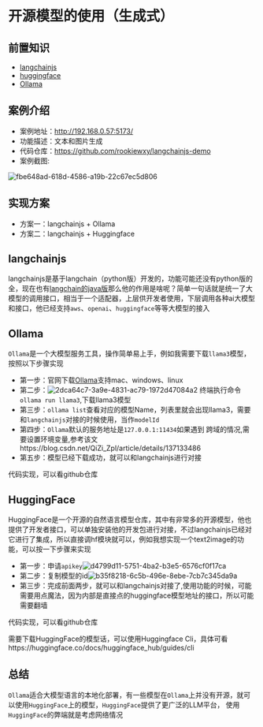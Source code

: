 # 开源模型的使用（生成式）

## 前置知识

- [langchainjs](https://js.langchain.com/v0.2/docs/introduction/)
- [huggingface](https://huggingface.co/)
- [Ollama](https://ollama.com/)


## 案例介绍
- 案例地址：http://192.168.0.57:5173/
- 功能描述：文本和图片生成
- 代码仓库：https://github.com/rookiewxy/langchainjs-demo
- 案例截图:

![fbe648ad-618d-4586-a19b-22c67ec5d806](https://github.com/rookiewxy/langchainjs-demo/assets/65204427/382c0845-181e-4c24-8a6a-ff670abaa7dd)


## 实现方案
- 方案一：langchainjs + Ollama
- 方案二：langchainjs + Huggingface

## langchainjs
langchainjs是基于langchain（python版）开发的，功能可能还没有python版的全，现在也有[langchain的java版](https://github.com/langchain4j/langchain4j)那么他的作用是啥呢？简单一句话就是统一了大模型的调用接口，相当于一个适配器，上层供开发者使用，下层调用各种ai大模型和接口，他已经支持`aws`、`openai`、`huggingface`等等大模型的接入

## Ollama
`Ollama`是一个大模型服务工具，操作简单易上手，例如我需要下载`llama3`模型，按照以下步骤实现

- 第一步：官网下载[Ollama](https://ollama.com/)支持mac、windows、linux
- 第二步：![2dca64c7-3a9e-4831-ac79-1972d47084a2](https://github.com/rookiewxy/langchainjs-demo/assets/65204427/a5f1ca64-b018-410e-965d-e7ff33948d6b)
终端执行命令`ollama run llama3`,下载llama3模型
- 第三步：`ollama list`查看对应的模型Name，列表里就会出现llama3，需要和`langchainjs`对接的时候使用，当作`modelId`
- 第四步：`Ollama`默认的服务地址是`127.0.0.1:11434`如果遇到 跨域的情况,需要设置环境变量,参考该文https://blog.csdn.net/QiZi_Zpl/article/details/137133486
- 第五步：模型已经下载成功，就可以和langchainjs进行对接

代码实现，可以看github仓库

## HuggingFace
HuggingFace是一个开源的自然语言模型仓库，其中有非常多的开源模型，他也提供了开发者接口，可以单独安装他的开发包进行对接，不过langchainjs已经对它进行了集成，所以直接调hf模块就可以，例如我想实现一个text2image的功能，可以按一下步骤来实现

- 第一步：申请`apikey`![d4799d11-5751-4ba2-b3e5-6576cf0f17ca](https://github.com/rookiewxy/langchainjs-demo/assets/65204427/14ff34f8-2bd3-4913-b8df-7c6b30c72142)
- 第二步：复制模型的id![b35f8218-6c5b-496e-8ebe-7cb7c345da9a](https://github.com/rookiewxy/langchainjs-demo/assets/65204427/c478122b-0762-4eef-9a11-7bbcfdcc2d71)
- 第三步：完成前面两步，就可以和langchainjs对接了,使用功能的时候，可能需要用点魔法，因为内部是直接点的huggingface模型地址的接口，所以可能需要翻墙

代码实现，可以看github仓库

需要下载HuggingFace的模型话，可以使用Huggingface Cli，具体可看https://huggingface.co/docs/huggingface_hub/guides/cli


## 总结
`Ollama`适合大模型语言的本地化部署，有一些模型在`Ollama`上并没有开源，就可以使用`HuggingFace`上的模型，`HuggingFace`提供了更广泛的LLM平台， 使用`HuggingFace`的弊端就是考虑网络情况

